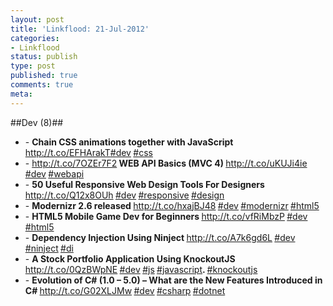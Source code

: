 ```yaml
---
layout: post
title: 'Linkflood: 21-Jul-2012'
categories:
- Linkflood
status: publish
type: post
published: true
comments: true
meta:
---
```

##Dev (8)##

<ul>
  <li>- <strong>Chain CSS animations together with JavaScript </strong><a href='http://t.co/EFHArakT'>http://t.co/EFHArakT</a><a href="http://twitter.com/search/%23dev">#dev</a><strong> </strong><a href="http://twitter.com/search/%23css">#css</a><strong></strong>
  </li>
  <li>- <strong></strong><a href='http://t.co/7OZEr7F2'>http://t.co/7OZEr7F2</a><strong> WEB API Basics (MVC 4) </strong><a href='http://t.co/uKUJi4ie'>http://t.co/uKUJi4ie</a><strong> </strong><a href="http://twitter.com/search/%23dev">#dev</a><strong> </strong>
    <a
    href="http://twitter.com/search/%23webapi">#webapi</a><strong></strong>
  </li>
  <li>- <strong>50 Useful Responsive Web Design Tools For Designers </strong><a href='http://t.co/Q12x8OUh'>http://t.co/Q12x8OUh</a><strong> </strong><a href="http://twitter.com/search/%23dev">#dev</a><strong> </strong><a href="http://twitter.com/search/%23responsive">#responsive</a><strong> </strong>
    <a
    href="http://twitter.com/search/%23design">#design</a><strong></strong>
  </li>
  <li>- <strong>Modernizr 2.6 released </strong><a href='http://t.co/hxajBJ48'>http://t.co/hxajBJ48</a><strong> </strong><a href="http://twitter.com/search/%23dev">#dev</a><strong> </strong><a href="http://twitter.com/search/%23modernizr">#modernizr</a><strong> </strong>
    <a
    href="http://twitter.com/search/%23html5">#html5</a><strong></strong>
  </li>
  <li>- <strong>HTML5 Mobile Game Dev for Beginners </strong><a href='http://t.co/vfRiMbzP'>http://t.co/vfRiMbzP</a><strong> </strong><a href="http://twitter.com/search/%23dev">#dev</a><strong> </strong><a href="http://twitter.com/search/%23html5">#html5</a><strong></strong>
  </li>
  <li>- <strong>Dependency Injection Using Ninject </strong><a href='http://t.co/A7k6gd6L'>http://t.co/A7k6gd6L</a><strong> </strong><a href="http://twitter.com/search/%23dev">#dev</a><strong> </strong><a href="http://twitter.com/search/%23ninject">#ninject</a><strong> </strong>
    <a
    href="http://twitter.com/search/%23di">#di</a><strong></strong>
  </li>
  <li>- <strong>A Stock Portfolio Application Using KnockoutJS </strong><a href='http://t.co/0QzBWpNE'>http://t.co/0QzBWpNE</a><strong> </strong><a href="http://twitter.com/search/%23dev">#dev</a><strong> </strong><a href="http://twitter.com/search/%23js">#js</a><strong> </strong>
    <a
    href="http://twitter.com/search/%23javascript">#javascript</a><strong>. </strong><a href="http://twitter.com/search/%23knockoutjs">#knockoutjs</a><strong></strong>
  </li>
  <li>- <strong>Evolution of C# (1.0 – 5.0) – What are the New Features Introduced in C# </strong><a href='http://t.co/G02XLJMw'>http://t.co/G02XLJMw</a><strong> </strong><a href="http://twitter.com/search/%23dev">#dev</a><strong> </strong><a href="http://twitter.com/search/%23csharp">#csharp</a><strong> </strong>
    <a
    href="http://twitter.com/search/%23dotnet">#dotnet</a><strong></strong>
  </li>
</ul>
